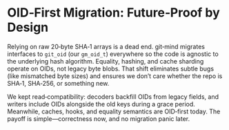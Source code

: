# OID‑First Migration: Future‑Proof by Design

Relying on raw 20‑byte SHA‑1 arrays is a dead end. git‑mind migrates interfaces to `git_oid` (our `gm_oid_t`) everywhere so the code is agnostic to the underlying hash algorithm. Equality, hashing, and cache sharding operate on OIDs, not legacy byte blobs. That shift eliminates subtle bugs (like mismatched byte sizes) and ensures we don’t care whether the repo is SHA‑1, SHA‑256, or something new.

We kept read‑compatibility: decoders backfill OIDs from legacy fields, and writers include OIDs alongside the old keys during a grace period. Meanwhile, caches, hooks, and equality semantics are OID‑first today. The payoff is simple—correctness now, and no migration panic later.

